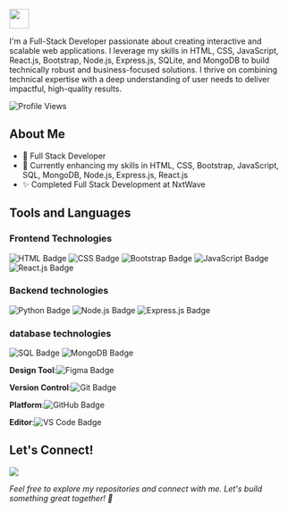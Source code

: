 <p>
<img src="https://readme-typing-svg.demolab.com?font=Segoe Print&color=%43d4ff&size=35& left=true&left=true&width=450&duration=1500&pause=1000&lines=I'm Keerthana;MERN stack developer" width="auto" height="35"/>
</p>

I'm a Full-Stack Developer passionate about creating interactive and scalable web applications. I leverage my skills in HTML, CSS, JavaScript, React.js, Bootstrap, Node.js, Express.js, SQLite, and MongoDB to build technically robust and business-focused solutions. I thrive on combining technical expertise with a deep understanding of user needs to deliver impactful, high-quality results.

![Profile Views](https://komarev.com/ghpvc/?username=keerthanachowdary21&color=green)


## About Me
- 💼 Full Stack Developer
- 🌱 Currently enhancing my skills in HTML, CSS, Bootstrap, JavaScript, SQL, MongoDB, Node.js, Express.js, React.js
- ✨ Completed Full Stack Development at NxtWave

## Tools and Languages 
### Frontend Technologies
<img src="https://img.shields.io/badge/HTML-Markup%20Language-E34F26?style=plastic&logo=html5&logoColor=white" alt="HTML Badge" /> <img src="https://img.shields.io/badge/CSS-Stylesheet%20Language-1572B6?style=plastic&logo=css3&logoColor=white" alt="CSS Badge" /> <img src="https://img.shields.io/badge/Bootstrap-Frontend%20Framework-563D7C?style=plastic&logo=bootstrap&logoColor=white" alt="Bootstrap Badge" /> <img src="https://img.shields.io/badge/JavaScript-Programming%20Language-F7DF1E?style=plastic&logo=javascript&logoColor=black" alt="JavaScript Badge" /> <img src="https://img.shields.io/badge/React-JavaScript%20Library-61DAFB?style=plastic&logo=react&logoColor=black" alt="React.js Badge" />

### Backend technologies
<img src="https://img.shields.io/badge/Python-Programming%20Language-3776AB?style=plastic&logo=python&logoColor=white" alt="Python Badge" /> <img src="https://img.shields.io/badge/Node.js-JavaScript%20Runtime-339933?style=plastic&logo=node.js&logoColor=white" alt="Node.js Badge" /> <img src="https://img.shields.io/badge/Express.js-Node.js%20Framework-000000?style=plastic&logo=express&logoColor=white" alt="Express.js Badge" />

### database technologies
<img src="https://img.shields.io/badge/SQL-Database%20Language-4479A1?style=plastic&logo=postgresql&logoColor=white" alt="SQL Badge" /> <img src="https://img.shields.io/badge/MongoDB-Database-47A248?style=plastic&logo=mongodb&logoColor=white" alt="MongoDB Badge" />

**Design Tool**:<img src="https://img.shields.io/badge/Figma-Design%20Tool-000000?style=plastic&logo=figma&logoColor=white" alt="Figma Badge" />

**Version Control**:<img src="https://img.shields.io/badge/Git-Version%20Control-F05032?style=plastic&logo=git&logoColor=white" alt="Git Badge" />

**Platform**:<img src="https://img.shields.io/badge/GitHub-Platform-181717?style=plastic&logo=github&logoColor=white" alt="GitHub Badge" />

**Editor**:<img src="https://img.shields.io/badge/VS%20Code-Editor-007ACC?style=plastic&logo=visual-studio-code&logoColor=white" alt="VS Code Badge" />

## Let's Connect!

[<img src='https://img.shields.io/badge/LinkedIn-0A66C2?style=flat&logo=linkedin&logoColor=white'/>](https://www.linkedin.com/in/keerthana-chowdary-bb97a3270/) 

_Feel free to explore my repositories and connect with me. Let's build something great together! 🚀_




